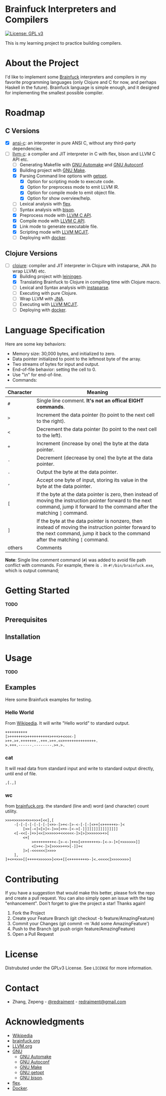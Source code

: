 # Brainfuck Interpreters and Compilers

[![License: GPL v3](https://img.shields.io/badge/License-GPLv3-blue.svg)](https://www.gnu.org/licenses/gpl-3.0)

This is my learning project to practice building compilers.

# About the Project

I'd like to implement some [Brainfuck](https://en.wikipedia.org/wiki/Brainfuck) interpreters and compilers in my favorite programming languages (only Clojure and C for now, and perhaps Haskell in the future). Brainfuck language is simple enough, and it designed for implementing the smallest possible compiler.

# Roadmap

## C Versions

* [x] [ansi-c](https://github.com/redraiment/brainfuck/tree/main/ansi-c): an interpreter in pure ANSI C, without any third-party dependencies.
* [ ] [llvm-c](https://github.com/redraiment/brainfuck/tree/main/llvm-c): a compiler and JIT interpreter in C with flex, bison and LLVM C API etc.
  * [ ] Generating Makefile with [GNU Automake](https://www.gnu.org/software/automake/) and [GNU Autoconf](https://www.gnu.org/software/autoconf/).
  * [x] Building project with [GNU Make](https://www.gnu.org/software/make/).
  * [x] Parsing Command line options with [getopt](https://www.gnu.org/software/libc/manual/html_node/Getopt.html).
    * [x] Option for scripting mode to execute code.
    * [x] Option for preprocess mode to emit LLVM IR.
    * [x] Option for compile mode to emit object file.
    * [x] Option for show overview/help.
  * [ ] Lexical analysis with [flex](https://github.com/westes/flex).
  * [ ] Syntax analysis with [bison](https://www.gnu.org/software/bison/).
  * [x] Preprocess mode with [LLVM C API](https://llvm.org/doxygen/group__LLVMC.html).
  * [x] Compile mode with [LLVM C API](https://llvm.org/doxygen/group__LLVMC.html).
  * [x] Link mode to generate executable file.
  * [x] Scripting mode with [LLVM MCJIT](https://llvm.org/doxygen/group__LLVMCExecutionEngine.html).
  * [ ] Deploying with [docker](https://hub.docker.com/).

## Clojure Versions

* [ ] [clojure](https://github.com/redraiment/brainfuck/tree/main/clojure): compiler and JIT interpreter in Clojure with instaparse, JNA (to wrap LLVM) etc.
  * [x] Building project with [leiningen](https://github.com/technomancy/leiningen).
  * [x] Translating Brainfuck to Clojure in compiling time with Clojure macro.
  * [ ] Lexical and Syntax analysis with [instaparse](https://github.com/Engelberg/instaparse).
  * [ ] Executing with pure Clojure.
  * [ ] Wrap LLVM with [JNA](https://github.com/java-native-access/jna).
  * [ ] Executing with [LLVM MCJIT](https://llvm.org/doxygen/group__LLVMCExecutionEngine.html).
  * [ ] Deploying with [docker](https://hub.docker.com/).

# Language Specification

Here are some key behaviors:

* Memory size: 30,000 bytes, and initialized to zero.
* Data pointer initialized to point to the leftmost byte of the array.
* Two streams of bytes for input and output.
* End-of-file behavior: setting the cell to 0.
* Use "\n" for end-of-line.
* Commands:

| Character | Meaning |
| -- | -- |
| `#` | Single line comment. **It's not an offical EIGHT commands**. |
| `>` | Increment the data pointer (to point to the next cell to the right). |
| `<` | Decrement the data pointer (to point to the next cell to the left). |
| `+` | Increment (increase by one) the byte at the data pointer. |
| `-` | Decrement (decrease by one) the byte at the data pointer. |
| `.` | Output the byte at the data pointer. |
| `,` | Accept one byte of input, storing its value in the byte at the data pointer. |
| `[` | If the byte at the data pointer is zero, then instead of moving the instruction pointer forward to the next command, jump it forward to the command after the matching `]` command. |
| `]` | If the byte at the data pointer is nonzero, then instead of moving the instruction pointer forward to the next command, jump it back to the command after the matching `[` command. |
| others | Comments |

**Note**: Single line comment command (`#`) was added to avoid file path conflict with commands. For example, there is `.` in `#!/bin/brainfuck.exe`, which is output command;

# Getting Started

**TODO**

## Prerequisites

## Installation

# Usage

**TODO**

## Examples

Here some Brainfuck examples for testing.

### Hello World

From [Wikipedia](https://en.wikipedia.org/wiki/Brainfuck#Hello_World!). It will write "Hello world" to standard output.

```brainfuck
++++++++++
[>+++++++>++++++++++>+++>+<<<<-]
>++.>+.+++++++..+++.>++.<<+++++++++++++++.
>.+++.------.--------.>+.>.
```

### cat

It will read data from standard input and write to standard output directly, until end of file.

```brainfuck
,[.,]
```

### wc

from [brainfuck.org](http://brainfuck.org/wc.b). the standard (line and) word (and character) count utility.

```brainfuck
>>>+>>>>>+>>+>>+[<<],[
    -[-[-[-[-[-[-[-[<+>-[>+<-[>-<-[-[-[<++[<++++++>-]<
        [>>[-<]<[>]<-]>>[<+>-[<->[-]]]]]]]]]]]]]]]]
    <[-<<[-]+>]<<[>>>>>>+<<<<<<-]>[>]>>>>>>>+>[
        <+[
            >+++++++++<-[>-<-]++>[<+++++++>-[<->-]+[+>>>>>>]]
            <[>+<-]>[>>>>>++>[-]]+<
        ]>[-<<<<<<]>>>>
    ],
]+<++>>>[[+++++>>>>>>]<+>+[[<++++++++>-]<.<<<<<]>>>>>>>>]
```

# Contributing

If you have a suggestion that would make this better, please fork the repo and create a pull request. You can also simply open an issue with the tag "enhancement". Don't forget to give the project a star! Thanks again!

1. Fork the Project
1. Create your Feature Branch (git checkout -b feature/AmazingFeature)
1. Commit your Changes (git commit -m 'Add some AmazingFeature')
1. Push to the Branch (git push origin feature/AmazingFeature)
1. Open a Pull Request

# License

Distrubuted under the GPLv3 License. See `LICENSE` for more information.

# Contact

* Zhang, Zepeng - [@redraiment](https://twitter.com/redraiment) - [redraiment@gmail.com](mailto:redraiment@gmail.com)

# Acknowledgments

* [Wikipedia](https://en.wikipedia.org/)
* [brainfuck.org](http://brainfuck.org/)
* [LLVM.org](https://llvm.org/)
* [GNU](https://www.gnu.org/)
  * [GNU Automake](https://www.gnu.org/software/automake/)
  * [GNU Autoconf](https://www.gnu.org/software/autoconf/)
  * [GNU Make](https://www.gnu.org/software/make/)
  * [GNU getopt](https://www.gnu.org/software/libc/manual/html_node/Getopt.html)
  * [GNU bison](https://www.gnu.org/software/bison/).
* [flex](https://github.com/westes/flex).
* [Docker](https://www.docker.com/).
